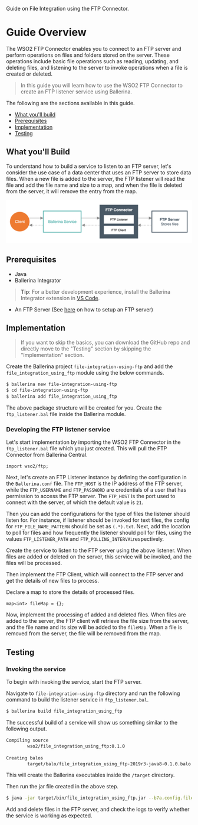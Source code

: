 Guide on File Integration using the FTP Connector.

# Guide Overview

The WSO2 FTP Connector enables you to connect to an FTP server and perform operations on files and folders stored on the
server. These operations include basic file operations such as reading, updating, and deleting files, and listening to
the server to invoke operations when a file is created or deleted.

> In this guide you will learn how to use the WSO2 FTP Connector to create an FTP listener service using Ballerina.

The following are the sections available in this guide.

- [What you'll build](#what-youll-build)
- [Prerequisites](#prerequisites)
- [Implementation](#implementation)
- [Testing](#testing)

## What you'll Build

To understand how to build a service to listen to an FTP server, let's consider the use case of a data center that uses
an FTP server to store data files. When a new file is added to the server, the FTP listener will read the file and add
the file name and size to a map, and when the file is deleted from the server, it will remove the entry from the map.

![File integration using FTP](resources/file-integration-using-ftp.png)

## Prerequisites

- Java
- Ballerina Integrator
> **Tip**: For a better development experience, install the Ballerina Integrator extension in [VS Code](https://code.visualstudio.com).
- An FTP Server (See [here](https://www.digitalocean.com/community/tutorials/how-to-set-up-vsftpd-for-a-user-s-directory-on-ubuntu-16-04) on how to setup an FTP server)

## Implementation
> If you want to skip the basics, you can download the GitHub repo and directly move to the "Testing" section by skipping the "Implementation" section.

Create the Ballerina project `file-integration-using-ftp` and add the `file_integration_using_ftp` module using the below commands.

```bash
$ ballerina new file-integration-using-ftp
$ cd file-integration-using-ftp
$ ballerina add file_integration_using_ftp
```

The above package structure will be created for you. Create the `ftp_listener.bal` file inside the Ballerina module.

### Developing the FTP listener service

Let's start implementation by importing the WSO2 FTP Connector in the `ftp_listener.bal` file which you just created.
This will pull the FTP Connector from Ballerina Central.

```ballerina
import wso2/ftp;
```

Next, let's create an FTP Listener instance by defining the configuration in the `Ballerina.conf` file. The `FTP_HOST`
is the IP address of the FTP server, while the `FTP_USERNAME` and `FTP_PASSWORD` are credentials of a user that has permission
to access the FTP server. The `FTP_HOST` is the port used to connect with the server, of which the default value is `21`.

Then you can add the configurations for the type of files the listener should listen for. For instance, if listener
should be invoked for text files, the config for `FTP_FILE_NAME_PATTERN` should be set as `(.*).txt`. Next, add
the location to poll for files and how frequently the listener should poll for files, using the values
`FTP_LISTENER_PATH` and `FTP_POLLING_INTERVAL`respectively.

Create the service to listen to the FTP server using the above listener. When files are added or deleted on the server,
this service will be invoked, and the files will be processed.

Then implement the FTP Client, which will connect to the FTP server and get the details of new files to process.

Declare a map to store the details of processed files.

```ballerina
map<int> fileMap = {};
```

Now, implement the processing of added and deleted files. When files are added to the server, the FTP client will
retrieve the file size from the server, and the file name and its size will be added to the `fileMap`. When a file is
removed from the server, the file will be removed from the map.

## Testing

### Invoking the service

To begin with invoking the service, start the FTP server.

Navigate to `file-integration-using-ftp` directory and run the following command to build the listener service in `ftp_listener.bal`.

```bash
$ ballerina build file_integration_using_ftp
```

The successful build of a service will show us something similar to the following output.

```
Compiling source
        wso2/file_integration_using_ftp:0.1.0

Creating balos
        target/balo/file_integration_using_ftp-2019r3-java8-0.1.0.balo
```

This will create the Ballerina executables inside the `/target` directory.

Then run the jar file created in the above step.

```bash
$ java -jar target/bin/file_integration_using_ftp.jar --b7a.config.file=src/file_integration_using_ftp/resources/ballerina.conf
```

Add and delete files in the FTP server, and check the logs to verify whether the service is working as expected.
